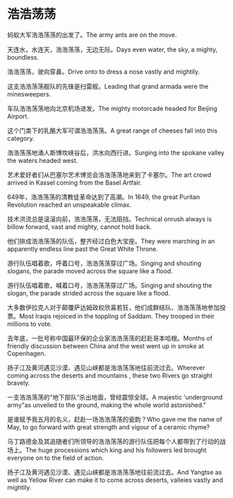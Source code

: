 # 浩浩荡荡

<p><span class="chinese">蚂蚁大军浩浩荡荡的出发了。</span><span class="english">The army ants are on the move.</span></p>

<p><span class="chinese">天连水，水连天，浩浩荡荡，无边无际。</span><span class="english">Days even water, the sky, a mighty, boundless.</span></p>

<p><span class="chinese">浩浩荡荡，驶向穿鼻。</span><span class="english">Drive onto to dress a nose vastly and mightily.</span></p>

<p><span class="chinese">这支浩浩荡荡舰队的先锋是扫雷舰。</span><span class="english">Leading that grand armada were the minesweepers.</span></p>

<p><span class="chinese">车队浩浩荡荡地向北京机场进发。</span><span class="english">The mighty motorcade headed for Beijing Airport.</span></p>

<p><span class="chinese">这个门类下的乳酪大军可谓浩浩荡荡。</span><span class="english">A great range of cheeses fall into this category.</span></p>

<p><span class="chinese">浩浩荡荡地涌人斯博坎峡谷后，洪水向西行进。</span><span class="english">Surging into the spokane valley the waters headed west.</span></p>

<p><span class="chinese">艺术爱好者们从巴塞尔艺术博览会浩浩荡荡地来到了卡塞尔。</span><span class="english">The art crowd arrived in Kassel coming from the Basel Artfair.</span></p>

<p><span class="chinese">649年，浩浩荡荡的清教徒革命达到了高潮。</span><span class="english">In 1649, the great Puritan Revolution reached an unspeakable climax.</span></p>

<p><span class="chinese">技术洪流总是滚滚向前，浩浩荡荡，无法阻挡。</span><span class="english">Technical onrush always is billow forward, vast and mighty, cannot hold back.</span></p>

<p><span class="chinese">他们排成浩浩荡荡的队伍，整齐经过白色大宝座。</span><span class="english">They were marching in an apparently endless line past the Great White Throne.</span></p>

<p><span class="chinese">游行队伍唱着歌，呼着口号，浩浩荡荡穿过广场。</span><span class="english">Singing and shouting slogans, the parade moved across the square like a flood.</span></p>

<p><span class="chinese">游行队伍唱着歌，喊着口号，浩浩荡荡穿过广场。</span><span class="english">Singing and shouting the slogan, the parade strided across the square like a flood.</span></p>

<p><span class="chinese">大多数伊拉克人对于颠覆萨达姆政权欣喜若狂，他们成群结队、浩浩荡荡地参加投票。</span><span class="english">Most Iraqis rejoiced in the toppling of Saddam. They trooped in their millions to vote.</span></p>

<p><span class="chinese">去年底，一批号称中国最环保的企业家浩浩荡荡的赶赴哥本哈根。</span><span class="english">Months of friendly discussion between China and the west went up in smoke at Copenhagen.</span></p>

<p><span class="chinese">扬子江及黄河遇见沙漠、遇见山峡都是浩浩荡荡地往前流过去。</span><span class="english">Wherever coming across the deserts and mountains , these two Rivers go straight bravely.</span></p>

<p><span class="chinese">一支浩浩荡荡的“地下部队”杀出地面，曾经震惊全球。</span><span class="english">A majestic 'underground army"as unveiled to the ground, making the whole world astonished."</span></p>

<p><span class="chinese">是谁赋予我五月的名义，赶赴一场浩浩荡荡的瓷韵？</span><span class="english">Who gave me the name of May, to go forward with great strength and vigour of a ceramic rhyme?</span></p>

<p><span class="chinese">马丁路德金及其追随者们所领导的浩浩荡荡的游行队伍把每个人都带到了行动的战场上。</span><span class="english">The huge processions which king and his followers led brought everyone on to the field of action.</span></p>

<p><span class="chinese">扬子江及黄河遇见沙漠、遇见山峡都是浩浩荡荡地往前流过去。</span><span class="english">And Yangtse as well as Yellow River can make it to come across deserts, valleies vastly and mightily.</span></p>

